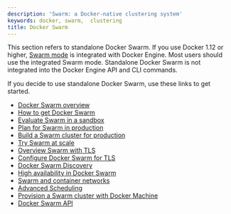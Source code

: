 ```yaml
---
description: 'Swarm: a Docker-native clustering system'
keywords: docker, swarm,  clustering
title: Docker Swarm
---
```


This section refers to standalone Docker Swarm. If you use Docker 1.12 or higher,
[Swarm mode](../engine/swarm/index.md) is integrated with Docker Engine. Most
users should use the integrated Swarm mode. Standalone Docker Swarm is not
integrated into the Docker Engine API and CLI commands.

If you decide to use standalone Docker Swarm, use these links to get started.

* [Docker Swarm overview](overview.md)
* [How to get Docker Swarm](get-swarm.md)
* [Evaluate Swarm in a sandbox](install-w-machine.md)
* [Plan for Swarm in production](plan-for-production.md)
* [Build a Swarm cluster for production](install-manual.md)
* [Try Swarm at scale](swarm_at_scale/index.md)
* [Overview Swarm with TLS](secure-swarm-tls.md)
* [Configure Docker Swarm for TLS](configure-tls.md)
* [Docker Swarm Discovery](discovery.md)
* [High availability in Docker Swarm](multi-manager-setup.md)
* [Swarm and container networks](networking.md)
* [Advanced Scheduling](scheduler/index.md)
* [Provision a Swarm cluster with Docker Machine](provision-with-machine.md)
* [Docker Swarm API](swarm-api.md)
